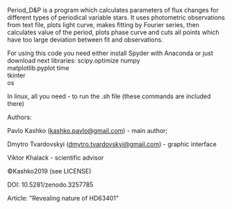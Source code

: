 Period_D&P is a program which calculates parameters of flux changes for different types of periodical variable stars. 
It uses photometric observations from text file, plots light curve, makes fitting by Fourier series, then calculates 
value of the period, plots phase curve and cuts all points which have too large deviation between fit and observations.

For using this code you need either install Spyder with Anaconda or just download next libraries:
scipy.optimize
numpy   
matplotlib.pyplot 
time             
tkinter         
os   

In linux, all you need - to run the .sh file (these commands are included  there)

Authors:

  Pavlo Kashko (kashko.pavlo@gmail.com) - main author;
  
  Dmytro Tvardovskyi (dmytro.tvardovskyi@gmail.com) - graphic interface
  
  Viktor Khalack - scientific advisor
  
  ©Kashko2019 (see LICENSE)
  
  DOI: 10.5281/zenodo.3257785
 
Article:
  "Revealing nature of HD63401"
